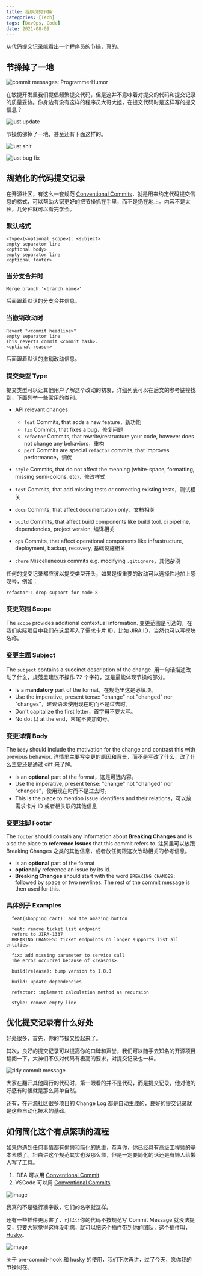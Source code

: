 ```yaml
---
title: 程序员的节操
categories: [Tech]
tags: [DevOps, Code]
date: 2021-08-09
---
```


从代码提交记录能看出一个程序员的节操，真的。

## 节操掉了一地

![commit messages: ProgrammerHumor](https://raw.githubusercontent.com/tobyqin/img/master/commit-message.png)

在敏捷开发里我们提倡频繁提交代码，但是这并不意味着对提交的代码和提交记录的质量妥协。你身边有没有这样的程序员大哥大姐，在提交代码时是这样写的提交信息？

![just update](https://raw.githubusercontent.com/tobyqin/img/master/image-20210809222633183.png)

节操仿佛掉了一地，甚至还有下面这样的。

![just shit](https://raw.githubusercontent.com/tobyqin/img/master/image-20210810074620042.png)

![just bug fix](https://raw.githubusercontent.com/tobyqin/img/master/image-20210810074738991.png)

## 规范化的代码提交记录

在开源社区，有这么一套规范 [Conventional Commits](https://www.conventionalcommits.org/en/v1.0.0/)，就是用来约定代码提交信息的格式，可以帮助大家更好的把节操抓在手里，而不是扔在地上。内容不是太长，几分钟就可以看完学会。

### 默认格式

```
<type>(<optional scope>): <subject>
empty separator line
<optional body>
empty separator line
<optional footer>
```

### 当分支合并时

```
Merge branch '<branch name>'
```

后面跟着默认的分支合并信息。

### 当撤销改动时

```
Revert "<commit headline>"
empty separator line
This reverts commit <commit hash>.
<optional reason>
```

后面跟着默认的撤销改动信息。

### 提交类型 Type

提交类型可以让其他用户了解这个改动的初衷，详细列表可以在后文的参考链接找到，下面列举一些常用的类别。

- API relevant changes

  - `feat` Commits, that adds a new feature，新功能
  - `fix` Commits, that fixes a bug，修复问题
  - `refactor` Commits, that rewrite/restructure your code, however does not change any behaviors，重构
  - `perf` Commits are special `refactor` commits, that improves performance，调优

- `style` Commits, that do not affect the meaning (white-space, formatting, missing semi-colons, etc)，修改样式
- `test` Commits, that add missing tests or correcting existing tests，测试相关
- `docs` Commits, that affect documentation only，文档相关
- `build` Commits, that affect build components like build tool, ci pipeline, dependencies, project version, 编译相关
- `ops` Commits, that affect operational components like infrastructure, deployment, backup, recovery, 基础设施相关
- `chore` Miscellaneous commits e.g. modifying `.gitignore`，其他杂项

任何的提交记录都应该以提交类型开头，如果是很重要的改动可以选择性地加上感叹号，例如：

```
refactor!: drop support for node 8
```

### 变更范围 Scope

The `scope` provides additional contextual information. 变更范围是可选的，在我们实际项目中我们在这里写入了需求卡片 ID，比如 JIRA ID，当然也可以写模块名称。

### 变更主题 Subject

The `subject` contains a succinct description of the change. 用一句话描述改动了什么，规范里建议不操作 72 个字符，这是最能体现节操的部分。

- Is a **mandatory** part of the format，在规范里这是必填项。
- Use the imperative, present tense: "change" not "changed" nor "changes"，建议语法使用现在时而不是过去时。
- Don't capitalize the first letter，首字母不要大写。
- No dot (.) at the end，末尾不要加句号。

### 变更详情 Body

The `body` should include the motivation for the change and contrast this with previous behavior. 详情里主要写变更的原因和背景，而不是写改了什么，改了什么主要还是通过 diff 来了解。

- Is an **optional** part of the format，这是可选内容。
- Use the imperative, present tense: "change" not "changed" nor "changes"，使用现在时而不是过去时。
- This is the place to mention issue identifiers and their relations，可以放需求卡片 ID 或者相关联的其他信息

### 变更注脚 Footer

The `footer` should contain any information about **Breaking Changes** and is also the place to **reference Issues** that this commit refers to. 注脚里可以放跟 Breaking Changes 之类的其他信息，或者放任何跟这次改动相关的参考信息。

- Is an **optional** part of the format
- **optionally** reference an issue by its id.
- **Breaking Changes** should start with the word `BREAKING CHANGES:` followed by space or two newlines. The rest of the commit message is then used for this.

### 具体例子 Examples

```
  feat(shopping cart): add the amazing button

  feat: remove ticket list endpoint
  refers to JIRA-1337
  BREAKING CHANGES: ticket endpoints no longer supports list all entities.

  fix: add missing parameter to service call
  The error occurred because of <reasons>.

  build(release): bump version to 1.0.0

  build: update dependencies

  refactor: implement calculation method as recursion

  style: remove empty line
```

## 优化提交记录有什么好处

好处很多，首先，你的节操又捡起来了。

其次，良好的提交记录可以提高你的口碑和声誉，我们可以随手去知名的开源项目翻阅一下，大神们不仅对代码有极高的要求，对提交记录也一样。

![tidy commit message](https://raw.githubusercontent.com/tobyqin/img/master/conventional-git-commit.jpg)

大家在翻开其他同行的代码时，第一眼看的并不是代码，而是提交记录，他对他的好感有时候就是那么简单自然。

还有，在开源社区很多项目的 Change Log 都是自动生成的，良好的提交记录就是这些自动化技术的基础。

## 如何简化这个有点繁琐的流程

如果你遇到任何事情都有偷懒和简化的思维，恭喜你，你已经具有高级工程师的基本素质了。坦白讲这个规范其实也没那么烦，但是一定要简化的话还是有懒人给懒人写了工具。

1. IDEA 可以用 [Conventional Commit](https://plugins.jetbrains.com/plugin/13389-conventional-commit)
2. VSCode 可以用 [Conventional Commits](https://marketplace.visualstudio.com/items?itemName=vivaxy.vscode-conventional-commits)

![image](https://raw.githubusercontent.com/tobyqin/img/master/idea-conventional-commit.gif)

我真的不是强行凑字数，它们的名字就这样。

还有一些插件更厉害了，可以让你的代码不按规范写 Commit Message 就没法提交，只要大家觉得这样没毛病，就可以把这个插件带到你的团队，这个插件叫，[Husky](https://github.com/typicode/husky)。

![image](https://raw.githubusercontent.com/tobyqin/img/master/dog-husky.jpg)

关于 pre-commit-hook 和 husky 的使用，我们下次再讲，过了今天，愿你我的节操同在。
